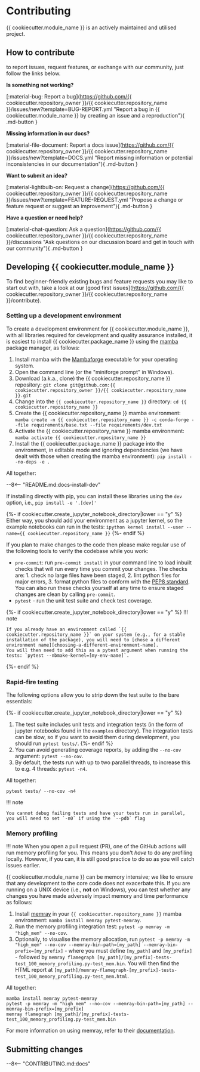 # Contributing

{{ cookiecutter.module_name }} is an actively maintained and utilised project.

## How to contribute

to report issues, request features, or exchange with our community, just follow the links below.

__Is something not working?__

[:material-bug: Report a bug](https://github.com/{{ cookiecutter.repository_owner }}/{{ cookiecutter.repository_name }}/issues/new?template=BUG-REPORT.yml "Report a bug in {{ cookiecutter.module_name }} by creating an issue and a reproduction"){ .md-button }

__Missing information in our docs?__

[:material-file-document: Report a docs issue](https://github.com/{{ cookiecutter.repository_owner }}/{{ cookiecutter.repository_name }}/issues/new?template=DOCS.yml "Report missing information or potential inconsistencies in our documentation"){ .md-button }

__Want to submit an idea?__

[:material-lightbulb-on: Request a change](https://github.com/{{ cookiecutter.repository_owner }}/{{ cookiecutter.repository_name }}/issues/new?template=FEATURE-REQUEST.yml "Propose a change or feature request or suggest an improvement"){ .md-button }

__Have a question or need help?__

[:material-chat-question: Ask a question](https://github.com/{{ cookiecutter.repository_owner }}/{{ cookiecutter.repository_name }}/discussions "Ask questions on our discussion board and get in touch with our community"){ .md-button }

## Developing {{ cookiecutter.module_name }}

To find beginner-friendly existing bugs and feature requests you may like to start out with, take a look at our [good first issues](https://github.com/{{ cookiecutter.repository_owner }}/{{ cookiecutter.repository_name }}/contribute).

### Setting up a development environment

To create a development environment for {{ cookiecutter.module_name }}, with all libraries required for development and quality assurance installed, it is easiest to install {{ cookiecutter.package_name }} using the [mamba](https://mamba.readthedocs.io/en/latest/index.html) package manager, as follows:

1. Install mamba with the [Mambaforge](https://github.com/conda-forge/miniforge#mambaforge) executable for your operating system.
1. Open the command line (or the "miniforge prompt" in Windows).
1. Download (a.k.a., clone) the {{ cookiecutter.repository_name }} repository: `git clone git@github.com:{{ cookiecutter.repository_owner }}/{{ cookiecutter.repository_name }}.git`
1. Change into the `{{ cookiecutter.repository_name }}` directory: `cd {{ cookiecutter.repository_name }}`
1. Create the {{ cookiecutter.repository_name }} mamba environment: `mamba create -n {{ cookiecutter.repository_name }} -c conda-forge --file requirements/base.txt --file requirements/dev.txt`
1. Activate the {{ cookiecutter.repository_name }} mamba environment: `mamba activate {{ cookiecutter.repository_name }}`
1. Install the {{ cookiecutter.package_name }} package into the environment, in editable mode and ignoring dependencies (we have dealt with those when creating the mamba environment): `pip install --no-deps -e .`

All together:

--8<-- "README.md:docs-install-dev"

If installing directly with pip, you can install these libraries using the `dev` option, i.e., `pip install -e '.[dev]'`

{%- if cookiecutter.create_jupyter_notebook_directory|lower == "y" %}
Either way, you should add your environment as a jupyter kernel, so the example notebooks can run in the tests: `ipython kernel install --user --name={{ cookiecutter.repository_name }}`
{%- endif %}

If you plan to make changes to the code then please make regular use of the following tools to verify the codebase while you work:

- `pre-commit`: run `pre-commit install` in your command line to load inbuilt checks that will run every time you commit your changes.
The checks are: 1. check no large files have been staged, 2. lint python files for major errors, 3. format python files to conform with the [PEP8 standard](https://peps.python.org/pep-0008/).
You can also run these checks yourself at any time to ensure staged changes are clean by calling `pre-commit`.
- `pytest` - run the unit test suite and check test coverage.

{%- if cookiecutter.create_jupyter_notebook_directory|lower == "y" %}
!!! note

    If you already have an environment called `{{ cookiecutter.repository_name }}` on your system (e.g., for a stable installation of the package), you will need to [chose a different environment name][choosing-a-different-environment-name].
    You will then need to add this as a pytest argument when running the tests: `pytest --nbmake-kernel=[my-env-name]`.
{%- endif %}

### Rapid-fire testing
The following options allow you to strip down the test suite to the bare essentials:

{%- if cookiecutter.create_jupyter_notebook_directory|lower == "y" %}
1. The test suite includes unit tests and integration tests (in the form of jupyter notebooks found in the `examples` directory).
The integration tests can be slow, so if you want to avoid them during development, you should run `pytest tests/`.
{%- endif %}
1. You can avoid generating coverage reports, by adding the `--no-cov` argument: `pytest --no-cov`.
1. By default, the tests run with up to two parallel threads, to increase this to e.g. 4 threads: `pytest -n4`.

All together:

``` shell
pytest tests/ --no-cov -n4
```

!!! note

    You cannot debug failing tests and have your tests run in parallel, you will need to set `-n0` if using the `--pdb` flag

### Memory profiling

!!! note
    When you open a pull request (PR), one of the GitHub actions will run memory profiling for you.
    This means you don't *have* to do any profiling locally.
    However, if you can, it is still good practice to do so as you will catch issues earlier.

{{ cookiecutter.module_name }} can be memory intensive; we like to ensure that any development to the core code does not exacerbate this.
If you are running on a UNIX device (i.e., **not** on Windows), you can test whether any changes you have made adversely impact memory and time performance as follows:

1. Install [memray](https://bloomberg.github.io/memray/index.html) in your `{{ cookiecutter.repository_name }}` mamba environment: `mamba install memray pytest-memray`.
2. Run the memory profiling integration test: `pytest -p memray -m "high_mem" --no-cov`.
3. Optionally, to visualise the memory allocation, run `pytest -p memray -m "high_mem" --no-cov --memray-bin-path=[my_path] --memray-bin-prefix=[my_prefix]` - where you must define `[my_path]` and `[my_prefix]` - followed by `memray flamegraph [my_path]/[my_prefix]-tests-test_100_memory_profiling.py-test_mem.bin`.
You will then find the HTML report at `[my_path]/memray-flamegraph-[my_prefix]-tests-test_100_memory_profiling.py-test_mem.html`.

All together:

``` shell
mamba install memray pytest-memray
pytest -p memray -m "high_mem" --no-cov --memray-bin-path=[my_path] --memray-bin-prefix=[my_prefix]
memray flamegraph [my_path]/[my_prefix]-tests-test_100_memory_profiling.py-test_mem.bin
```

For more information on using memray, refer to their [documentation](https://bloomberg.github.io/memray/index.html).

## Submitting changes

--8<-- "CONTRIBUTING.md:docs"
